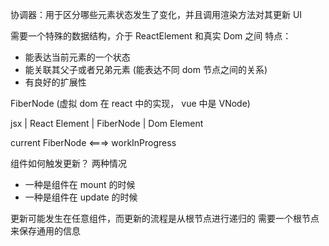 协调器：用于区分哪些元素状态发生了变化，并且调用渲染方法对其更新 UI

需要一个特殊的数据结构，介于 ReactElement 和真实 Dom 之间
特点：

- 能表达当前元素的一个状态
- 能关联其父子或者兄弟元素 (能表达不同 dom 节点之间的关系)
- 有良好的扩展性

FiberNode (虚拟 dom 在 react 中的实现， vue 中是 VNode)

jsx | React Element | FiberNode | Dom Element

current FiberNode <===> workInProgress

<!--  -->

组件如何触发更新？
两种情况

- 一种是组件在 mount 的时候
- 一种是组件在 update 的时候

更新可能发生在任意组件，而更新的流程是从根节点进行递归的
需要一个根节点来保存通用的信息
